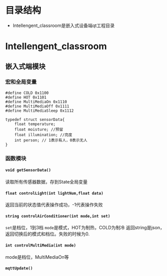 # 目录结构
- Intellengent_classroom是嵌入式设备端qt工程目录
# Intellengent_classroom

## 嵌入式端模块
### 宏和全局变量
```
#define COLD 0x1100
#define HOT 0x1101
#define MultiMediaOn 0x1110
#define MultiMediaOff 0x1111
#define MultiMediaSleep 0x1112

typedef struct sensorData{
	float temperature;
	float moisture; //预留
	float illumination; //亮度
	int person; // 1表示有人，0表示无人
}
```
### 函数模块
#### `void getSensorData()`
读取所有传感器数据，存到State全局变量

#### `float controlLight(int lightNum,float data)`
返回当前的状态值代表操作成功，-1代表操作失败

#### `string controlAirConditioner(int mode,int set)`
`set`是档位，1到3档
`mode`是模式，HOT为制热，COLD为制冷
返回string是json，返回切换后的模式和档位。失败的时候为0.

#### `int controlMultiMedia(int mode)`
mode是档位，MultiMediaOn等

#### `mqttUpdate()`
